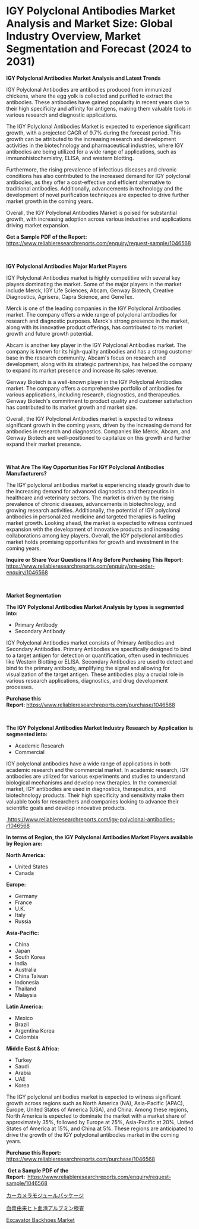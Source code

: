 <p><h1>IGY Polyclonal Antibodies Market Analysis and Market Size: Global Industry Overview, Market Segmentation and Forecast (2024 to 2031)</h1></p><p><strong>IGY Polyclonal Antibodies Market Analysis and Latest Trends</strong></p>
<p><p>IGY Polyclonal Antibodies are antibodies produced from immunized chickens, where the egg yolk is collected and purified to extract the antibodies. These antibodies have gained popularity in recent years due to their high specificity and affinity for antigens, making them valuable tools in various research and diagnostic applications.</p><p>The IGY Polyclonal Antibodies Market is expected to experience significant growth, with a projected CAGR of 9.7% during the forecast period. This growth can be attributed to the increasing research and development activities in the biotechnology and pharmaceutical industries, where IGY antibodies are being utilized for a wide range of applications, such as immunohistochemistry, ELISA, and western blotting.</p><p>Furthermore, the rising prevalence of infectious diseases and chronic conditions has also contributed to the increased demand for IGY polyclonal antibodies, as they offer a cost-effective and efficient alternative to traditional antibodies. Additionally, advancements in technology and the development of novel purification techniques are expected to drive further market growth in the coming years.</p><p>Overall, the IGY Polyclonal Antibodies Market is poised for substantial growth, with increasing adoption across various industries and applications driving market expansion.</p></p>
<p><strong>Get a Sample PDF of the Report:&nbsp;</strong> <a href="https://www.reliableresearchreports.com/enquiry/request-sample/1046568">https://www.reliableresearchreports.com/enquiry/request-sample/1046568</a></p>
<p>&nbsp;</p>
<p><strong>IGY Polyclonal Antibodies Major Market Players</strong></p>
<p><p>IGY Polyclonal Antibodies market is highly competitive with several key players dominating the market. Some of the major players in the market include Merck, IGY Life Sciences, Abcam, Genway Biotech, Creative Diagnostics, Agrisera, Capra Science, and GeneTex.</p><p>Merck is one of the leading companies in the IGY Polyclonal Antibodies market. The company offers a wide range of polyclonal antibodies for research and diagnostic purposes. Merck's strong presence in the market, along with its innovative product offerings, has contributed to its market growth and future growth potential.</p><p>Abcam is another key player in the IGY Polyclonal Antibodies market. The company is known for its high-quality antibodies and has a strong customer base in the research community. Abcam's focus on research and development, along with its strategic partnerships, has helped the company to expand its market presence and increase its sales revenue.</p><p>Genway Biotech is a well-known player in the IGY Polyclonal Antibodies market. The company offers a comprehensive portfolio of antibodies for various applications, including research, diagnostics, and therapeutics. Genway Biotech's commitment to product quality and customer satisfaction has contributed to its market growth and market size.</p><p>Overall, the IGY Polyclonal Antibodies market is expected to witness significant growth in the coming years, driven by the increasing demand for antibodies in research and diagnostics. Companies like Merck, Abcam, and Genway Biotech are well-positioned to capitalize on this growth and further expand their market presence.</p></p>
<p>&nbsp;</p>
<p><strong>What Are The Key Opportunities For IGY Polyclonal Antibodies Manufacturers?</strong></p>
<p><p>The IGY polyclonal antibodies market is experiencing steady growth due to the increasing demand for advanced diagnostics and therapeutics in healthcare and veterinary sectors. The market is driven by the rising prevalence of chronic diseases, advancements in biotechnology, and growing research activities. Additionally, the potential of IGY polyclonal antibodies in personalized medicine and targeted therapies is fueling market growth. Looking ahead, the market is expected to witness continued expansion with the development of innovative products and increasing collaborations among key players. Overall, the IGY polyclonal antibodies market holds promising opportunities for growth and investment in the coming years.</p></p>
<p><strong>Inquire or Share Your Questions If Any Before Purchasing This Report:</strong> <a href="https://www.reliableresearchreports.com/enquiry/pre-order-enquiry/1046568">https://www.reliableresearchreports.com/enquiry/pre-order-enquiry/1046568</a></p>
<p>&nbsp;</p>
<p><strong>Market Segmentation</strong></p>
<p><strong>The IGY Polyclonal Antibodies Market Analysis by types is segmented into:</strong></p>
<p><ul><li>Primary Antibody</li><li>Secondary Antibody</li></ul></p>
<p><p>IGY Polyclonal Antibodies market consists of Primary Antibodies and Secondary Antibodies. Primary Antibodies are specifically designed to bind to a target antigen for detection or quantification, often used in techniques like Western Blotting or ELISA. Secondary Antibodies are used to detect and bind to the primary antibody, amplifying the signal and allowing for visualization of the target antigen. These antibodies play a crucial role in various research applications, diagnostics, and drug development processes.</p></p>
<p><strong>Purchase this Report:&nbsp;</strong><a href="https://www.reliableresearchreports.com/purchase/1046568">https://www.reliableresearchreports.com/purchase/1046568</a></p>
<p>&nbsp;</p>
<p><strong>The IGY Polyclonal Antibodies Market Industry Research by Application is segmented into:</strong></p>
<p><ul><li>Academic Research</li><li>Commercial</li></ul></p>
<p><p>IGY polyclonal antibodies have a wide range of applications in both academic research and the commercial market. In academic research, IGY antibodies are utilized for various experiments and studies to understand biological mechanisms and develop new therapies. In the commercial market, IGY antibodies are used in diagnostics, therapeutics, and biotechnology products. Their high specificity and sensitivity make them valuable tools for researchers and companies looking to advance their scientific goals and develop innovative products.</p></p>
<p><a href="https://www.reliableresearchreports.com/igy-polyclonal-antibodies-r1046568">&nbsp;https://www.reliableresearchreports.com/igy-polyclonal-antibodies-r1046568</a></p>
<p><strong>In terms of Region, the IGY Polyclonal Antibodies Market Players available by Region are:</strong></p>
<p>
    <p> <strong> North America: </strong>
        <ul>
            <li>United States</li>
            <li>Canada</li>
        </ul>
        </p> 
    <p> <strong> Europe: </strong>
        <ul>
            <li>Germany</li>
            <li>France</li>
            <li>U.K.</li>
            <li>Italy</li>
            <li>Russia</li>
        </ul>
        </p> 
    <p> <strong> Asia-Pacific: </strong>
        <ul>
            <li>China</li>
            <li>Japan</li>
            <li>South Korea</li>
            <li>India</li>
            <li>Australia</li>
            <li>China Taiwan</li>
            <li>Indonesia</li>
            <li>Thailand</li>
            <li>Malaysia</li>
        </ul>
        </p> 
    <p> <strong> Latin America: </strong>
        <ul>
            <li>Mexico</li>
            <li>Brazil</li>
            <li>Argentina Korea</li>
            <li>Colombia</li>
        </ul>
        </p> 
    <p> <strong> Middle East & Africa: </strong>
        <ul>
            <li>Turkey</li>
            <li>Saudi</li>
            <li>Arabia</li>
            <li>UAE</li>
            <li>Korea</li>
        </ul>
    </p>
    </p>
<p><p>The IGY polyclonal antibodies market is expected to witness significant growth across regions such as North America (NA), Asia-Pacific (APAC), Europe, United States of America (USA), and China. Among these regions, North America is expected to dominate the market with a market share of approximately 35%, followed by Europe at 25%, Asia-Pacific at 20%, United States of America at 15%, and China at 5%. These regions are anticipated to drive the growth of the IGY polyclonal antibodies market in the coming years.</p></p>
<p><strong>Purchase this Report: </strong><a href="https://www.reliableresearchreports.com/purchase/1046568">https://www.reliableresearchreports.com/purchase/1046568</a></p>
<p>&nbsp;<strong>Get a Sample PDF of the Report:&nbsp;&nbsp;</strong><a href="https://www.reliableresearchreports.com/enquiry/request-sample/1046568">https://www.reliableresearchreports.com/enquiry/request-sample/1046568</a></p>
<p><strong></strong></p>
<p><p><a href="https://github.com/DudleyFerry/Market-Research-Report-List-1/blob/main/593282491667.md">カーカメラモジュールパッケージ</a></p><p><a href="https://github.com/ddwcuskozol07187/Market-Research-Report-List-2/blob/main/258163790772.md">血漿由来ヒト血清アルブミン検査</a></p><p><a href="https://github.com/changoleonlaverguenzanoexiste/Market-Research-Report-List-3/blob/main/excavator-backhoes-market.md">Excavator Backhoes Market</a></p></p>